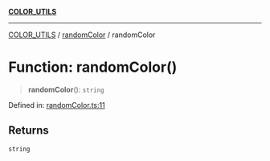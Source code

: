 [**COLOR_UTILS**](../../README.md)

***

[COLOR_UTILS](../../README.md) / [randomColor](../README.md) / randomColor

# Function: randomColor()

> **randomColor**(): `string`

Defined in: [randomColor.ts:11](https://github.com/dailker/everyutil-js/blob/7799f3f003cb23f425be3f1c83c38483e2648188/src/color/randomColor.ts#L11)

## Returns

`string`

